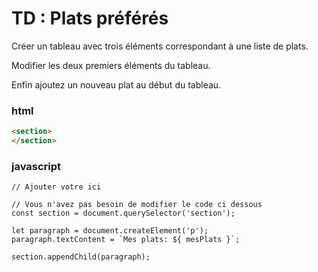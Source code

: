 # TD : Plats préférés

Créer un tableau avec trois éléments correspondant à une liste de plats. 

Modifier les deux premiers éléments du tableau. 

Enfin ajoutez un nouveau plat au début du tableau.

### html

```html
<section>
</section>
```

### javascript

```
// Ajouter votre ici

// Vous n'avez pas besoin de modifier le code ci dessous
const section = document.querySelector('section');

let paragraph = document.createElement('p');
paragraph.textContent = `Mes plats: ${ mesPlats }`;

section.appendChild(paragraph);
    
```
